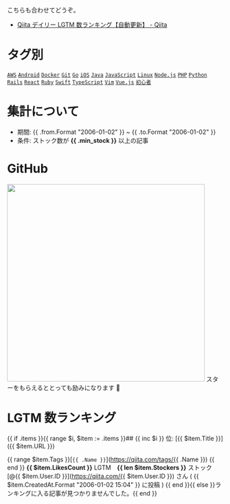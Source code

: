 こちらも合わせてどうぞ。

- [Qiita デイリー LGTM 数ランキング【自動更新】 - Qiita](https://qiita.com/koki_develop/items/fa223e1fa0ab057a54bc)

# タグ別

[`AWS`](https://qiita.com/items/e24b6279326a462d456c) [`Android`](https://qiita.com/items/8b3af051428d746f26c5) [`Docker`](https://qiita.com/items/ae11fca7d2eba445b037) [`Git`](https://qiita.com/items/74eacdbf363e260981c3) [`Go`](https://qiita.com/items/49d4537d95f878b3e91a) [`iOS`](https://qiita.com/items/e61a29a383d0403e92fc) [`Java`](https://qiita.com/items/4c3f84836bfdbb137226) [`JavaScript`](https://qiita.com/items/eaa7ac5b62a0a723edbb) [`Linux`](https://qiita.com/items/362e81e53c3f9dee22f1) [`Node.js`](https://qiita.com/items/66ed7ad8f7c9673e9d50) [`PHP`](https://qiita.com/items/3318cbdbc45c6ebd4014) [`Python`](https://qiita.com/items/9d7f2ffeafb36cf59a77) [`Rails`](https://qiita.com/items/93b9e7f7d143e9ce650e) [`React`](https://qiita.com/items/f9712f8acace22815b99) [`Ruby`](https://qiita.com/items/72c3d2e896bdc3e1a6b3) [`Swift`](https://qiita.com/items/e2b6f0645e29f0e2b761) [`TypeScript`](https://qiita.com/items/25b7c0870afa6d41d19b) [`Vim`](https://qiita.com/items/f5361177baef95e447d1) [`Vue.js`](https://qiita.com/items/2774e02c6eea5c830d99) [`初心者`](https://qiita.com/items/402899ec543aff109505)

# 集計について

- 期間: {{ .from.Format "2006-01-02" }} ~ {{ .to.Format "2006-01-02" }}
- 条件: ストック数が **{{ .min_stock }}** 以上の記事

# GitHub

<a href="https://github.com/koki-develop/qiita-lgtm-ranking"><img src="https://github-link-card.s3.ap-northeast-1.amazonaws.com/koki-develop/qiita-lgtm-ranking.png" width="460px"></a>
スターをもらえるととっても励みになります :bow:

# LGTM 数ランキング

{{ if .items }}{{ range $i, $item := .items }}## {{ inc $i }} 位: [{{ $item.Title }}]({{ $item.URL }})

{{ range $item.Tags }}[`{{ .Name }}`](https://qiita.com/tags/{{ .Name }}) {{ end }}
**{{ $item.LikesCount }}** LGTM　**{{ len $item.Stockers }}** ストック
[@{{ $item.User.ID }}](https://qiita.com/{{ $item.User.ID }}) さん ( {{ $item.CreatedAt.Format "2006-01-02 15:04" }} に投稿 )
{{ end }}{{ else }}ランキングに入る記事が見つかりませんでした。{{ end }}
